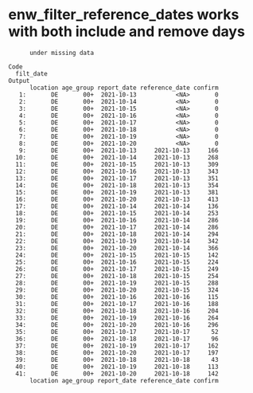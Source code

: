 # enw_filter_reference_dates works with both include and remove days
          under missing data

    Code
      filt_date
    Output
          location age_group report_date reference_date confirm
       1:       DE       00+  2021-10-13           <NA>       0
       2:       DE       00+  2021-10-14           <NA>       0
       3:       DE       00+  2021-10-15           <NA>       0
       4:       DE       00+  2021-10-16           <NA>       0
       5:       DE       00+  2021-10-17           <NA>       0
       6:       DE       00+  2021-10-18           <NA>       0
       7:       DE       00+  2021-10-19           <NA>       0
       8:       DE       00+  2021-10-20           <NA>       0
       9:       DE       00+  2021-10-13     2021-10-13     166
      10:       DE       00+  2021-10-14     2021-10-13     268
      11:       DE       00+  2021-10-15     2021-10-13     309
      12:       DE       00+  2021-10-16     2021-10-13     343
      13:       DE       00+  2021-10-17     2021-10-13     351
      14:       DE       00+  2021-10-18     2021-10-13     354
      15:       DE       00+  2021-10-19     2021-10-13     381
      16:       DE       00+  2021-10-20     2021-10-13     413
      17:       DE       00+  2021-10-14     2021-10-14     136
      18:       DE       00+  2021-10-15     2021-10-14     253
      19:       DE       00+  2021-10-16     2021-10-14     286
      20:       DE       00+  2021-10-17     2021-10-14     286
      21:       DE       00+  2021-10-18     2021-10-14     294
      22:       DE       00+  2021-10-19     2021-10-14     342
      23:       DE       00+  2021-10-20     2021-10-14     366
      24:       DE       00+  2021-10-15     2021-10-15     142
      25:       DE       00+  2021-10-16     2021-10-15     224
      26:       DE       00+  2021-10-17     2021-10-15     249
      27:       DE       00+  2021-10-18     2021-10-15     254
      28:       DE       00+  2021-10-19     2021-10-15     288
      29:       DE       00+  2021-10-20     2021-10-15     324
      30:       DE       00+  2021-10-16     2021-10-16     115
      31:       DE       00+  2021-10-17     2021-10-16     188
      32:       DE       00+  2021-10-18     2021-10-16     204
      33:       DE       00+  2021-10-19     2021-10-16     264
      34:       DE       00+  2021-10-20     2021-10-16     296
      35:       DE       00+  2021-10-17     2021-10-17      52
      36:       DE       00+  2021-10-18     2021-10-17      96
      37:       DE       00+  2021-10-19     2021-10-17     162
      38:       DE       00+  2021-10-20     2021-10-17     197
      39:       DE       00+  2021-10-18     2021-10-18      43
      40:       DE       00+  2021-10-19     2021-10-18     113
      41:       DE       00+  2021-10-20     2021-10-18     142
          location age_group report_date reference_date confirm

